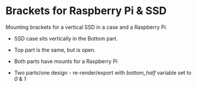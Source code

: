 # Brackets for Raspberry Pi & SSD

Mounting brackets for a vertical SSD in a case and a Raspberry Pi.

* SSD case sits vertically in the Bottom part.

* Top part is the same, but is open.

* Both parts have mounts for a Raspberry Pi

* Two parts/one design - re-render/export with *bottom_half* variable set to *0* & *1*
